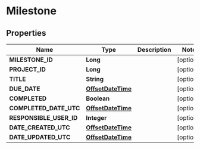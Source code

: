 
# Milestone

## Properties
Name | Type | Description | Notes
------------ | ------------- | ------------- | -------------
**MILESTONE_ID** | **Long** |  |  [optional]
**PROJECT_ID** | **Long** |  |  [optional]
**TITLE** | **String** |  |  [optional]
**DUE_DATE** | [**OffsetDateTime**](OffsetDateTime.md) |  |  [optional]
**COMPLETED** | **Boolean** |  |  [optional]
**COMPLETED_DATE_UTC** | [**OffsetDateTime**](OffsetDateTime.md) |  |  [optional]
**RESPONSIBLE_USER_ID** | **Integer** |  |  [optional]
**DATE_CREATED_UTC** | [**OffsetDateTime**](OffsetDateTime.md) |  |  [optional]
**DATE_UPDATED_UTC** | [**OffsetDateTime**](OffsetDateTime.md) |  |  [optional]




